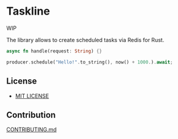 # Taskline

WIP

The library allows to create scheduled tasks via Redis for Rust.

```rust
async fn handle(request: String) {}

producer.schedule("Hello!".to_string(), now() + 1000.).await;
```

<!--
[![Crates.io](https://img.shields.io/crates/v/taskline.svg)](https://crates.io/crates/taskline)
[![Docs.rs](https://docs.rs/taskline/badge.svg)](https://docs.rs/taskline)
[![CI](https://github.com/daxartio/taskline/workflows/CI/badge.svg)](https://github.com/daxartio/taskline/actions)
[![Coverage Status](https://coveralls.io/repos/github/daxartio/taskline/badge.svg?branch=main)](https://coveralls.io/github/daxartio/taskline?branch=main)

## Installation

### Cargo

* Install the rust toolchain in order to have cargo installed by following
  [this](https://www.rust-lang.org/tools/install) guide.
* run `cargo install taskline`

-->
## License

* [MIT LICENSE](LICENSE)

## Contribution

[CONTRIBUTING.md](CONTRIBUTING.md)
